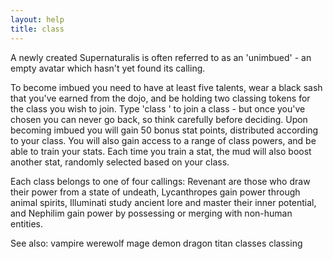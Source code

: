 ```yaml
---
layout: help
title: class
---
```


A newly created Supernaturalis is often referred to as an 'unimbued' - an empty
avatar which hasn't yet found its calling.

To become imbued you need to have at least five talents, wear a black sash 
that you've earned from the dojo, and be holding two classing tokens for the 
class you wish to join.  Type 'class <class name>' to join a class - but once 
you've chosen you can never go back, so think carefully before deciding.  Upon
becoming imbued you will gain 50 bonus stat points, distributed according to 
your class.  You will also gain access to a range of class powers, and be able
to train your stats.  Each time you train a stat, the mud will also boost 
another stat, randomly selected based on your class.

Each class belongs to one of four callings: Revenant are those who draw their 
power from a state of undeath, Lycanthropes gain power through animal spirits, 
Illuminati study ancient lore and master their inner potential, and Nephilim 
gain power by possessing or merging with non-human entities.

See also: vampire werewolf mage demon dragon titan classes classing

